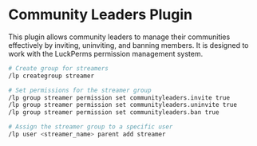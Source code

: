 # Community Leaders Plugin

This plugin allows community leaders to manage their communities effectively by inviting, uninviting, and banning members. It is designed to work with the LuckPerms permission management system.

```bash
# Create group for streamers
/lp creategroup streamer

# Set permissions for the streamer group
/lp group streamer permission set communityleaders.invite true
/lp group streamer permission set communityleaders.uninvite true
/lp group streamer permission set communityleaders.ban true

# Assign the streamer group to a specific user
/lp user <streamer_name> parent add streamer
```